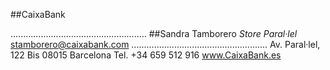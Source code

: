 ##CaixaBank

......................................................
##Sandra Tamborero
_Store Paral·lel_
stamborero@caixabank.com
......................................................
Av. Paral·lel, 122 Bis 08015 Barcelona
Tel. +34 659 512 916
www.CaixaBank.es
